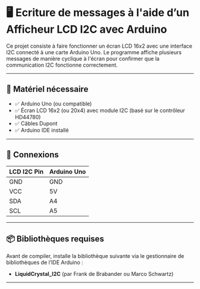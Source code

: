 # 🖥️ Ecriture de messages  à l'aide d’un Afficheur LCD I2C avec Arduino

Ce projet consiste à faire fonctionner un écran LCD 16x2 avec une interface I2C connecté à une carte Arduino Uno. Le programme affiche plusieurs messages de manière cyclique à l'écran pour confirmer que la communication I2C fonctionne correctement.

---

## 🧰 Matériel nécessaire

- ✅ Arduino Uno (ou compatible)
- ✅ Écran LCD 16x2 (ou 20x4) avec module I2C (basé sur le contrôleur HD44780)
- ✅ Câbles Dupont
- ✅ Arduino IDE installé

---

## 🔌 Connexions

| LCD I2C Pin | Arduino Uno |
|-------------|-------------|
| GND         | GND         |
| VCC         | 5V          |
| SDA         | A4          |
| SCL         | A5          |

---

## 📦 Bibliothèques requises

Avant de compiler, installe la bibliothèque suivante via le gestionnaire de bibliothèques de l’IDE Arduino :

- **LiquidCrystal_I2C** (par Frank de Brabander ou Marco Schwartz)

---
